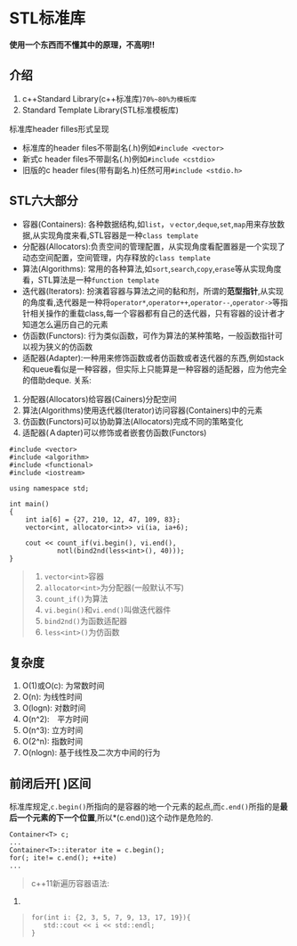 # STL标准库
**使用一个东西而不懂其中的原理，不高明!!**

## 介绍
1. c++Standard Library(c++标准库)`70%~80%为模板库`
2. Standard Template Library(STL标准模板库)

标准库header filles形式呈现
* 标准库的header files不带副名(.h)例如`#include <vector>`
* 新式c header files不带副名(.h)例如`#include <cstdio>`
* 旧版的c header files(带有副名.h)任然可用`#include <stdio.h>`

## STL六大部分
* 容器(Containers): 各种数据结构,如`list`，`ｖector`,`deque`,`set`,`map`用来存放数据,从实现角度来看,STL容器是一种`class template`
* 分配器(Allocators):负责空间的管理配置，从实现角度看配置器是一个实现了动态空间配置，空间管理，内存释放的`class template`
* 算法(Algorithms): 常用的各种算法,如`sort`,`search`,`copy`,`erase`等从实现角度看，STL算法是一种`function template`
* 迭代器(Iterators): 扮演着容器与算法之间的黏和剂，所谓的**范型指针**,从实现的角度看,迭代器是一种将`operator*`,`operator++`,`operator--`,`operator->`等指针相关操作的重载class,每一个容器都有自己的迭代器，只有容器的设计者才知道怎么遍历自己的元素
* 仿函数(Functors): 行为类似函数，可作为算法的某种策略，一般函数指针可以视为狭义的仿函数
* 适配器(Adapter):一种用来修饰函数或者仿函数或者迭代器的东西,例如stack和queue看似是一种容器，但实际上只能算是一种容器的适配器，应为他完全的借助deque.
关系:
1. 分配器(Allocators)给容器(Cainers)分配空间
2. 算法(Algorithms)使用迭代器(Iterator)访问容器(Containers)中的元素
3. 仿函数(Functors)可以协助算法(Allocators)完成不同的策略变化
4. 适配器(Ａdapter)可以修饰或者嵌套仿函数(Functors)

```
#include <vector>
#include <algorithm>
#include <functional>
#include <iostream>

using namespace std;

int main()
{
    int ia[6] = {27, 210, 12, 47, 109, 83};     
    vector<int, allocator<int>> vi(ia, ia+6);
    
    cout << count_if(vi.begin(), vi.end(),
            notl(bind2nd(less<int>(), 40)));
}
```

> 1. `vector<int>`容器 
> 2. `allocator<int>`为分配器(一般默认不写)
> 3. `count_if()`为算法
> 4. `vi.begin()`和`vi.end()`叫做迭代器件
> 5. `bind2nd()`为函数适配器
> 6. `less<int>()`为仿函数

## 复杂度
1. O(1)或O(c): 为常数时间
2. O(n): 为线性时间
3. O(logn): 对数时间
4. O(n^2):　平方时间
5. O(n^3): 立方时间
6. O(2^n): 指数时间
7. O(nlogn): 基于线性及二次方中间的行为

## 前闭后开[ )区间
标准库规定,`c.begin()`所指向的是容器的地一个元素的起点,而`c.end()`所指的是**最后一个元素的下一个位置**,所以*(c.end())这个动作是危险的.
```
Container<T> c;
...
Container<T>::iterator ite = c.begin();
for(; ite!= c.end(); ++ite)
...
```

> c++11新遍历容器语法: 
1.
> ```
>for(int i: {2, 3, 5, 7, 9, 13, 17, 19}){
>    std::cout << i << std::endl;
> }
> ```
